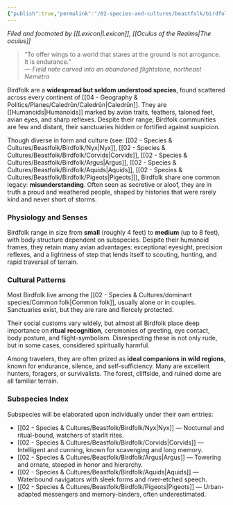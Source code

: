 ```yaml
---
{"publish":true,"permalink":"/02-species-and-cultures/beastfolk/birdfolk/birdfolk-avianis/"}
---
```


_Filed and footnoted by [[Lexicon\|Lexicon]], [[Oculus of the Realms\|The oculus]]_

> “To offer wings to a world that stares at the ground is not arrogance. It is endurance.”  
> — _Field note carved into an abandoned flightstone, northeast Nemetra_

Birdfolk are a **widespread but seldom understood species**, found scattered across every continent of [[04 - Geography & Politics/Planes/Caledrûn/Caledrûn\|Caledrûn]]. They are [[Humanoids\|Humanoids]] marked by avian traits, feathers, taloned feet, avian eyes, and sharp reflexes. Despite their range, Birdfolk communities are few and distant, their sanctuaries hidden or fortified against suspicion.

Though diverse in form and culture (see: [[02 - Species & Cultures/Beastfolk/Birdfolk/Nyx\|Nyx]], [[02 - Species & Cultures/Beastfolk/Birdfolk/Corvids\|Corvids]], [[02 - Species & Cultures/Beastfolk/Birdfolk/Argus\|Argus]], [[02 - Species & Cultures/Beastfolk/Birdfolk/Aquids\|Aquids]], [[02 - Species & Cultures/Beastfolk/Birdfolk/Pigeots\|Pigeots]]), Birdfolk share one common legacy: **misunderstanding**. Often seen as secretive or aloof, they are in truth a proud and weathered people, shaped by histories that were rarely kind and never short of storms.

### **Physiology and Senses**
Birdfolk range in size from **small** (roughly 4 feet) to **medium** (up to 8 feet), with body structure dependent on subspecies. Despite their humanoid frames, they retain many avian advantages: exceptional eyesight, precision reflexes, and a lightness of step that lends itself to scouting, hunting, and rapid traversal of terrain.

### **Cultural Patterns**
Most Birdfolk live among the [[02 - Species & Cultures/dominant species/Common folk\|Common folk]], usually alone or in couples. Sanctuaries exist, but they are rare and fiercely protected.

Their social customs vary widely, but almost all Birdfolk place deep importance on **ritual recognition**, ceremonies of greeting, eye contact, body posture, and flight-symbolism. Disrespecting these is not only rude, but in some cases, considered spiritually harmful.

Among travelers, they are often prized as **ideal companions in wild regions**, known for endurance, silence, and self-sufficiency. Many are excellent hunters, foragers, or survivalists. The forest, cliffside, and ruined dome are all familiar terrain.

### **Subspecies Index**
Subspecies will be elaborated upon individually under their own entries:
- [[02 - Species & Cultures/Beastfolk/Birdfolk/Nyx\|Nyx]] — Nocturnal and ritual-bound, watchers of starlit rites.
- [[02 - Species & Cultures/Beastfolk/Birdfolk/Corvids\|Corvids]] — Intelligent and cunning, known for scavenging and long memory.
- [[02 - Species & Cultures/Beastfolk/Birdfolk/Argus\|Argus]] — Towering and ornate, steeped in honor and hierarchy.
- [[02 - Species & Cultures/Beastfolk/Birdfolk/Aquids\|Aquids]] — Waterbound navigators with sleek forms and river-etched speech.
- [[02 - Species & Cultures/Beastfolk/Birdfolk/Pigeots\|Pigeots]] — Urban-adapted messengers and memory-binders, often underestimated.